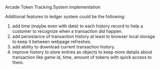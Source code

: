 Arcade Token Tracking System implementation

Additional features to ledger system could be the following:
1) add time (maybe even with date) to each history record to help a customer to recognize when a transaction did happen.
2) add persistance of transaction history at least to browser local storage to keep it between webpage refreshes.
3) add ability to download current transaction history.
4) improve history to store entries as objects to keep more details about transaction like game id, time, amount of tokens with quick access to them.